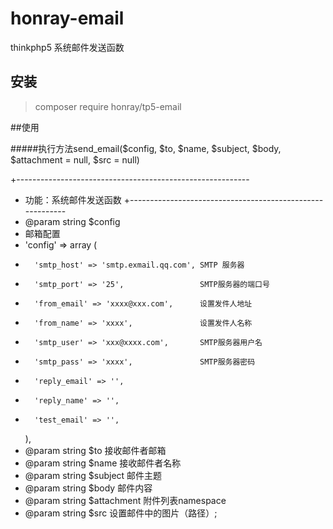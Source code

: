# honray-email
thinkphp5 系统邮件发送函数

## 安装


> composer require honray/tp5-email


##使用



#####执行方法send_email($config, $to, $name, $subject, $body, $attachment = null, $src = null)


+----------------------------------------------------------
 * 功能：系统邮件发送函数
+----------------------------------------------------------
 * @param string $config       
 *   邮箱配置
 *   'config' => array ( 
 *       'smtp_host' => 'smtp.exmail.qq.com', SMTP 服务器
 *       'smtp_port' => '25',                 SMTP服务器的端口号
 *       'from_email' => 'xxxx@xxx.com',      设置发件人地址   
 *       'from_name' => 'xxxx',               设置发件人名称    
 *       'smtp_user' => 'xxx@xxxx.com',       SMTP服务器用户名
 *       'smtp_pass' => 'xxxx',               SMTP服务器密码
 *       'reply_email' => '', 
 *       'reply_name' => '', 
 *       'test_email' => '', 
    ),
 * @param string $to            接收邮件者邮箱
 * @param string $name          接收邮件者名称
 * @param string $subject       邮件主题
 * @param string $body          邮件内容
 * @param string $attachment 附件列表namespace
 * @param string $src 设置邮件中的图片（路径）;